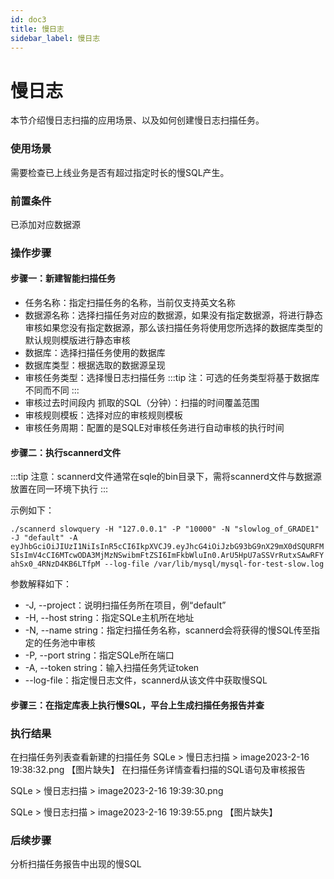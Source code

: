 ```yaml
---
id: doc3
title: 慢日志
sidebar_label: 慢日志
---
```


# 慢日志
本节介绍慢日志扫描的应用场景、以及如何创建慢日志扫描任务。

### 使用场景
需要检查已上线业务是否有超过指定时长的慢SQL产生。

### 前置条件
已添加对应数据源

### 操作步骤

#### 步骤一：新建智能扫描任务
* 任务名称：指定扫描任务的名称，当前仅支持英文名称
* 数据源名称：选择扫描任务对应的数据源，如果没有指定数据源，将进行静态审核如果您没有指定数据源，那么该扫描任务将使用您所选择的数据库类型的默认规则模版进行静态审核
* 数据库：选择扫描任务使用的数据库
* 数据库类型：根据选取的数据源呈现
* 审核任务类型：选择慢日志扫描任务
:::tip
注：可选的任务类型将基于数据库不同而不同
:::
* 审核过去时间段内 抓取的SQL（分钟）：扫描的时间覆盖范围
* 审核规则模板：选择对应的审核规则模板
* 审核任务周期：配置的是SQLE对审核任务进行自动审核的执行时间


#### 步骤二：执行scannerd文件
:::tip
注意：scannerd文件通常在sqle的bin目录下，需将scannerd文件与数据源放置在同一环境下执行
::: 

示例如下：

```./scannerd slowquery -H "127.0.0.1" -P "10000" -N "slowlog_of_GRADE1" -J "default" -A eyJhbGciOiJIUzI1NiIsInR5cCI6IkpXVCJ9.eyJhcG4iOiJzbG93bG9nX29mX0dSQURFMSIsImV4cCI6MTcwODA3MjMzNSwibmFtZSI6ImFkbWluIn0.ArU5HpU7aSSVrRutxSAwRFYahSx0_4RNzD4KB6LTfpM --log-file /var/lib/mysql/mysql-for-test-slow.log```

参数解释如下：

* -J, --project：说明扫描任务所在项目，例“default”
* -H, --host string：指定SQLe主机所在地址
* -N, --name string：指定扫描任务名称，scannerd会将获得的慢SQL传至指定的任务池中审核
* -P, --port string：指定SQLe所在端口
* -A, --token string：输入扫描任务凭证token
* --log-file：指定慢日志文件，scannerd从该文件中获取慢SQL


#### 步骤三：在指定库表上执行慢SQL，平台上生成扫描任务报告并查

### 执行结果
在扫描任务列表查看新建的扫描任务
SQLe > 慢日志扫描 > image2023-2-16 19:38:32.png
【图片缺失】
在扫描任务详情查看扫描的SQL语句及审核报告

SQLe > 慢日志扫描 > image2023-2-16 19:39:30.png

SQLe > 慢日志扫描 > image2023-2-16 19:39:55.png
【图片缺失】

### 后续步骤
分析扫描任务报告中出现的慢SQL





